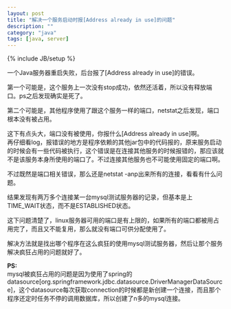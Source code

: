 ```yaml
---
layout: post
title: "解决一个服务启动时报[Address already in use]的问题"
description: ""
category: "java"
tags: [java, server]
---
```

{% include JB/setup %}

一个Java服务器重启失败，后台报了[Address already in use]的错误。  

第一个可能是，这个服务上一次没有stop成功，依然还活着，所以没有释放端口。ps之后发现确实是死了。  

第二个可能是，其他程序使用了跟这个服务一样的端口，netstat之后发现，端口根本没有被占用。  
<!--excerpt-->

这下有点头大，端口没有被使用，你报什么[Address already in use]啊。  
再仔细看log，报错误的地方是程序依赖的其他jar包中的代码报的，原来服务启动的时候会有一些代码被执行，这个错误是在连接其他服务的时候报错的，那应该就不是该服务本身所使用的端口了。不过连接其他服务也不可能使用固定的端口啊。  

不过既然是端口相关错误，那么还是netstat -anp出来所有的连接，看看有什么问题。

结果发现有两万多个连接某一台mysql测试服务器的记录，但基本是上TIME_WAIT状态，而不是ESTABLISHED状态。

这下问题清楚了，linux服务器可用的端口是有上限的，如果所有的端口都被用占用完了，而且又不能复用，那么就没有端口可供分配使用了。  

解决方法就是找出哪个程序在这么疯狂的使用mysql测试服务器，然后让那个服务解决疯狂占用的问题就好了。

**PS:**  
mysql被疯狂占用的问题是因为使用了spring的datasource[org.springframework.jdbc.datasource.DriverManagerDataSource]，这个datasource每次获取connection的时候都是新创建一个连接，而且那个程序还定时任务不停的调用数据库，所以创建了n多的mysql连接。

